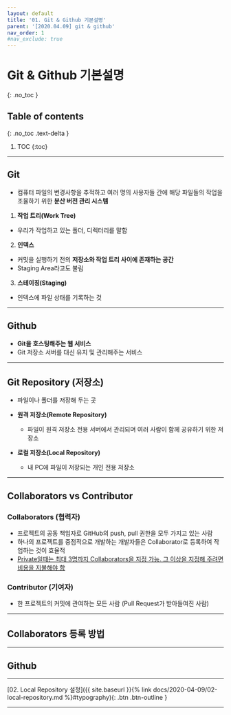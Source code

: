 ```yaml
---
layout: default
title: '01. Git & Github 기본설명'
parent: '[2020.04.09] git & github'
nav_order: 1
#nav_exclude: true
---
```


# Git & Github 기본설명
{: .no_toc }

## Table of contents
{: .no_toc .text-delta }

1. TOC
{:toc}

---

## Git
 - 컴퓨터 파일의 변경사항을 추적하고 여러 명의 사용자들 간에 해당 파일들의 작업을 조율하기 위한 **분산 버전 관리 시스템**

 1. **작업 트리(Work Tree)**
   - 우리가 작업하고 있는 폴더, 디렉터리를 말함

 2. **인덱스**
   - 커밋을 실행하기 전의 **저장소와 작업 트리 사이에 존재하는 공간**
   - Staging Area라고도 불림

 3. **스테이징(Staging)**
   - 인덱스에 파일 상태를 기록하는 것

---

## Github
 - **Git을 호스팅해주는 웹 서비스**
 - Git 저장소 서버를 대신 유지 및 관리해주는 서비스

---

## Git Repository (저장소)
 - 파일이나 폴더를 저장해 두는 곳

 - **원격 저장소(Remote Repository)**
   - 파일이 원격 저장소 전용 서버에서 관리되며 여러 사람이 함께 공유하기 위한 저장소
 - **로컬 저장소(Local Repository)**
   - 내 PC에 파일이 저장되는 개인 전용 저장소

---

## Collaborators vs Contributor

### Collaborators (협력자)
 - 프로젝트의 공동 책임자로 GitHub의 push, pull 권한을 모두 가지고 있는 사람
 - 하나의 프로젝트를 중점적으로 개발하는 개발자들은 Collaborator로 등록하여 작업하는 것이 효율적
 - <U>Private일때는 최대 3명까지 Collaborators을 지정 가능. 그 이상을 지정해 주려면 비용을 지불해야 함</U>

### Contributor (기여자)
 - 한 프로젝트의 커밋에 관여하는 모든 사람 (Pull Request가 받아들여진 사람)

---

## Collaborators 등록 방법

---

## Github

---

[02. Local Repository 설정]({{ site.baseurl }}{% link docs/2020-04-09/02-local-repository.md %}#typography){: .btn .btn-outline }

---